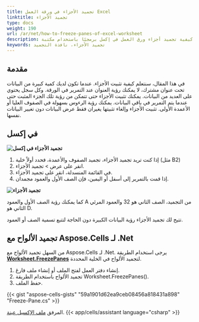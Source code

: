 ```yaml
---
title: تجميد الأجزاء في ورقة العمل Excel
linktitle: تجميد الأجزاء
type: docs
weight: 190
url: /ar/net/how-to-freeze-panes-of-excel-worksheet
description: في هذه المقالة، ستتعلم كيفية تجميد أجزاء ورق العمل في إكسل برمجيًا باستخدام مكتبة C# مع واجهة برمجة التطبيقات .NET
keywords: تجميد الأجزاء، نافذة التجميد
---
```


## **مقدمة**

في هذا المقال، سنتعلم كيفية تثبيت الأجزاء. عندما تكون لديك كمية كبيرة من البيانات تحت عنوان مشترك، لا يمكنك رؤية العنوان عند التمرير في الورقة. وكل سجل يحتوي على العديد من البيانات. يمكنك تثبيت الأجزاء حتى تتمكن من رؤية تلك الجزء المثبت حتى عندما يتم التمرير في باقي البيانات. يمكنك رؤية الرءوس بسهولة في الصفوف العليا أو الأعمدة الأولى. تثبيت الأجزاء وإلغاء تثبيتها يغيران فقط عرض البيانات دون تغيير البيانات نفسها.

## **في إكسل**

**![تجميد الأجزاء في إكسل](Freeze-panes.png)**


1. إذا كنت تريد تجميد الأجزاء، تجميد الصفوف والأعمدة، فحدد أولاً خلية (مثل B2) 
2. انقر على عرض > تجميد الأجزاء.
3. في القائمة المنسدلة، انقر على تجميد الأجزاء.
4. إذا قمت بالتمرير إلى أسفل أو اليمين، فإن الصف الأول والعمود مجمدان.

**![تجميد الأجزاء](Frozen-Panes.png)**

كما يمكنك رؤية الصف الأول والعمود A من التجميد، الصف الثاني هو 32 والعمود المرئي الثاني هو D. 

تتيح لك تجميد الأجزاء رؤية البيانات الكبيرة دون الحاجة لتتبع تسمية الصف أو العمود.




## **تجميد الألواح مع Aspose.Cells لـ .Net**
من السهل تجميد الألواح مع Aspose.Cells لـ .Net. يرجى استخدام الطريقة [**Worksheet.FreezePanes**](https://reference.aspose.com/cells/net/aspose.cells/worksheet/freezepanes/) لتجميد الألواح في الخلية المحددة.
1. إنشاء دفتر العمل لفتح الملف أو إنشاء ملف فارغ.
2. تجميد الألواح باستخدام الطريقة Worksheet.FreezePanes().
3. حفظ الملف.

{{< gist "aspose-cells-gists" "59a1901d62ea9ceb08456a818431a898" "Freeze-Pane.cs" >}}

المرفق [ملف الإكسيل عينة](Freeze.xlsx).
{{< app/cells/assistant language="csharp" >}}
